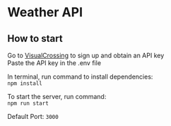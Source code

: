 # Weather API

## How to start
Go to [VisualCrossing](https://www.visualcrossing.com/weather-api) to sign up and obtain an API key  
Paste the API key in the .env file

In terminal, run command to install dependencies:  
`npm install`

To start the server, run command:  
`npm run start`

Default Port: `3000`

